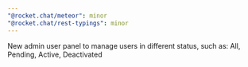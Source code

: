 ```yaml
---
"@rocket.chat/meteor": minor
"@rocket.chat/rest-typings": minor
---
```


New admin user panel to manage users in different status, such as: All, Pending, Active, Deactivated
